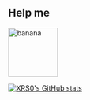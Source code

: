 ##  Help me 

<!-- ![Anurag's GitHub stats](https://github-readme-stats.vercel.app/api?username=XRS0&show_icons=true&theme=gotham) -->

<img src="https://webelement.ru/old_webelement/mailing/images/2016.07.22/1/201607220003.gif" alt="banana" width="100" height="100" border="0">

[![XRS0's GitHub stats](https://github-readme-stats.vercel.app/api?username=XRS0)](https://github.com/anuraghazra/github-readme-stats)
<!--
**XRS0/XRS0** is a ✨ _special_ ✨ repository because its `README.md` (this file) appears on your GitHub profile.

Here are some ideas to get you started:

- 🔭 I’m currently working on ...
- 🌱 I’m currently learning ...
- 👯 I’m looking to collaborate on ...
- 🤔 I’m looking for help with ...
- 💬 Ask me about ...
- 📫 How to reach me: ...
- 😄 Pronouns: ...
- ⚡ Fun fact: ...
-->
